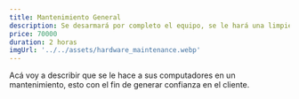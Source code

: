 ```yaml
---
title: Mantenimiento General
description: Se desarmará por completo el equipo, se le hará una limpieza profunda a cada componente y se pondrá nueva pasta térmica
price: 70000
duration: 2 horas
imgUrl: '../../assets/hardware_maintenance.webp'
---
```


Acá voy a describir que se le hace a sus computadores en un mantenimiento, esto con el fin de generar confianza en el cliente.